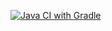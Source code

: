 [![Java CI with Gradle](https://github.com/Negrustin/appVeyorErorr/actions/workflows/gradle.yml/badge.svg)](https://github.com/Negrustin/appVeyorErorr/actions/workflows/gradle.yml/badge.svg)

